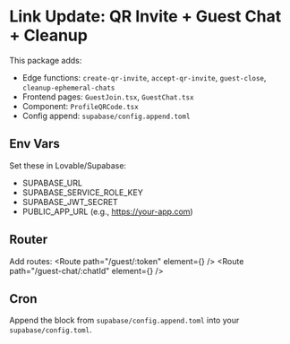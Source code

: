# Link Update: QR Invite + Guest Chat + Cleanup

This package adds:
- Edge functions: `create-qr-invite`, `accept-qr-invite`, `guest-close`, `cleanup-ephemeral-chats`
- Frontend pages: `GuestJoin.tsx`, `GuestChat.tsx`
- Component: `ProfileQRCode.tsx`
- Config append: `supabase/config.append.toml`

## Env Vars
Set these in Lovable/Supabase:
- SUPABASE_URL
- SUPABASE_SERVICE_ROLE_KEY
- SUPABASE_JWT_SECRET
- PUBLIC_APP_URL (e.g., https://your-app.com)

## Router
Add routes:
<Route path="/guest/:token" element={<GuestJoin />} />
<Route path="/guest-chat/:chatId" element={<GuestChat />} />

## Cron
Append the block from `supabase/config.append.toml` into your `supabase/config.toml`.
